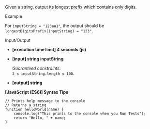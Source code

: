 Given a string, output its longest [prefix](keyword://string-prefix) which
contains only digits.

Example

For `inputString = "123aa1"`, the output should be  
`longestDigitsPrefix(inputString) = "123"`.

Input/Output

- **\[execution time limit\] 4 seconds (js)**

- **\[input\] string inputString**

  _Guaranteed constraints:_  
  `3 ≤ inputString.length ≤ 100`.

- **\[output\] string**

**\[JavaScript (ES6)\] Syntax Tips**

    // Prints help message to the console
    // Returns a string
    function helloWorld(name) {
        console.log("This prints to the console when you Run Tests");
        return "Hello, " + name;
    }
